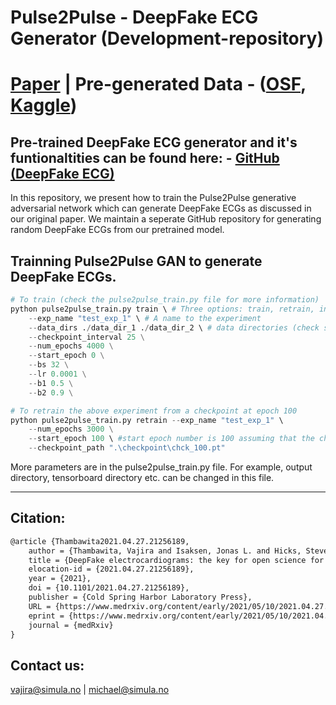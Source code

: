 # Pulse2Pulse - DeepFake ECG Generator (Development-repository) 

# [Paper](https://doi.org/10.1101/2021.04.27.21256189) |  Pre-generated Data - ([OSF](https://osf.io/6hved/), [Kaggle](https://www.kaggle.com/vlbthambawita/deepfake-ecg))

## Pre-trained DeepFake ECG generator and it's funtionaltities can be found here: - [GitHub (DeepFake ECG)](https://github.com/vlbthambawita/deepfake-ecg)

In this repository, we present how to train the Pulse2Pulse generative adversarial network which can generate DeepFake ECGs as discussed in our original paper. We maintain a seperate GitHub repository for generating random DeepFake ECGs from our pretrained model. 

## Trainning Pulse2Pulse GAN to generate DeepFake ECGs. 


```python
# To train (check the pulse2pulse_train.py file for more information)
python pulse2pulse_train.py train \ # Three options: train, retrain, inference, check
    --exp_name "test_exp_1" \ # A name to the experiment
    --data_dirs ./data_dir_1 ./data_dir_2 \ # data directories (check sample_ecg_data directory for the format)
    --checkpoint_interval 25 \
    --num_epochs 4000 \
    --start_epoch 0 \
    --bs 32 \
    --lr 0.0001 \
    --b1 0.5 \
    --b2 0.9 \
```
```python
# To retrain the above experiment from a checkpoint at epoch 100
python pulse2pulse_train.py retrain --exp_name "test_exp_1" \
    --num_epochs 3000 \
    --start_epoch 100 \ #start epoch number is 100 assuming that the checkpoint used to restart the trianing is 100
    --checkpoint_path ".\checkpoint\chck_100.pt"
```
More parameters are in the pulse2pulse_train.py file. For example, output directory, tensorboard directory etc. can be changed in this file. 

---
## Citation:
```latex
@article {Thambawita2021.04.27.21256189,
	author = {Thambawita, Vajira and Isaksen, Jonas L. and Hicks, Steven A. and Ghouse, Jonas and Ahlberg, Gustav and Linneberg, Allan and Grarup, Niels and Ellervik, Christina and Olesen, Morten Salling and Hansen, Torben and Graff, Claus and Holstein-Rathlou, Niels-Henrik and Str{\"u}mke, Inga and Hammer, Hugo L. and Maleckar, Molly and Halvorsen, P{\r a}l and Riegler, Michael A. and Kanters, J{\o}rgen K.},
	title = {DeepFake electrocardiograms: the key for open science for artificial intelligence in medicine},
	elocation-id = {2021.04.27.21256189},
	year = {2021},
	doi = {10.1101/2021.04.27.21256189},
	publisher = {Cold Spring Harbor Laboratory Press},
	URL = {https://www.medrxiv.org/content/early/2021/05/10/2021.04.27.21256189.1},
	eprint = {https://www.medrxiv.org/content/early/2021/05/10/2021.04.27.21256189.1.full.pdf},
	journal = {medRxiv}
}

```


## Contact us:
vajira@simula.no | michael@simula.no